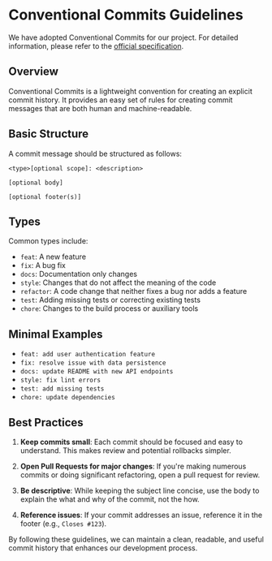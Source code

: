 # Conventional Commits Guidelines

We have adopted Conventional Commits for our project. For detailed information, please refer to the [official specification](https://www.conventionalcommits.org/).

## Overview

Conventional Commits is a lightweight convention for creating an explicit commit history. It provides an easy set of rules for creating commit messages that are both human and machine-readable.

## Basic Structure

A commit message should be structured as follows:

```
<type>[optional scope]: <description>

[optional body]

[optional footer(s)]
```

## Types

Common types include:

- `feat`: A new feature
- `fix`: A bug fix
- `docs`: Documentation only changes
- `style`: Changes that do not affect the meaning of the code
- `refactor`: A code change that neither fixes a bug nor adds a feature
- `test`: Adding missing tests or correcting existing tests
- `chore`: Changes to the build process or auxiliary tools

## Minimal Examples

- `feat: add user authentication feature`
- `fix: resolve issue with data persistence`
- `docs: update README with new API endpoints`
- `style: fix lint errors`
- `test: add missing tests`
- `chore: update dependencies`

## Best Practices

1. **Keep commits small**: Each commit should be focused and easy to understand. This makes review and potential rollbacks simpler.

2. **Open Pull Requests for major changes**: If you're making numerous commits or doing significant refactoring, open a pull request for review.

3. **Be descriptive**: While keeping the subject line concise, use the body to explain the what and why of the commit, not the how.

4. **Reference issues**: If your commit addresses an issue, reference it in the footer (e.g., `Closes #123`).

By following these guidelines, we can maintain a clean, readable, and useful commit history that enhances our development process.
